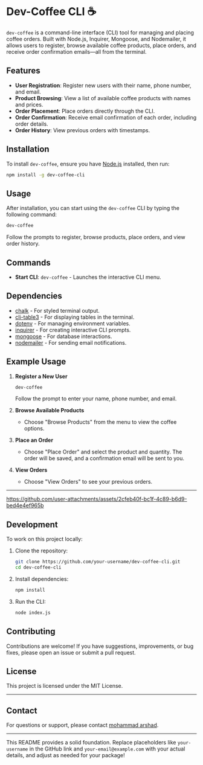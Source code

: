 

# Dev-Coffee CLI ☕️

`dev-coffee` is a command-line interface (CLI) tool for managing and placing coffee orders. Built with Node.js, Inquirer, Mongoose, and Nodemailer, it allows users to register, browse available coffee products, place orders, and receive order confirmation emails—all from the terminal.

## Features

- **User Registration**: Register new users with their name, phone number, and email.
- **Product Browsing**: View a list of available coffee products with names and prices.
- **Order Placement**: Place orders directly through the CLI.
- **Order Confirmation**: Receive email confirmation of each order, including order details.
- **Order History**: View previous orders with timestamps.

## Installation

To install `dev-coffee`, ensure you have [Node.js](https://nodejs.org/) installed, then run:

```bash
npm install -g dev-coffee-cli
```

## Usage

After installation, you can start using the `dev-coffee` CLI by typing the following command:

```bash
dev-coffee
```

Follow the prompts to register, browse products, place orders, and view order history.

## Commands

- **Start CLI**: `dev-coffee` - Launches the interactive CLI menu.


## Dependencies

- [chalk](https://www.npmjs.com/package/chalk) - For styled terminal output.
- [cli-table3](https://www.npmjs.com/package/cli-table3) - For displaying tables in the terminal.
- [dotenv](https://www.npmjs.com/package/dotenv) - For managing environment variables.
- [inquirer](https://www.npmjs.com/package/inquirer) - For creating interactive CLI prompts.
- [mongoose](https://www.npmjs.com/package/mongoose) - For database interactions.
- [nodemailer](https://www.npmjs.com/package/nodemailer) - For sending email notifications.

## Example Usage

1. **Register a New User**
   ```bash
   dev-coffee
   ```
   Follow the prompt to enter your name, phone number, and email.

2. **Browse Available Products**
   - Choose "Browse Products" from the menu to view the coffee options.

3. **Place an Order**
   - Choose "Place Order" and select the product and quantity. The order will be saved, and a confirmation email will be sent to you.

4. **View Orders**
   - Choose "View Orders" to see your previous orders.

---


https://github.com/user-attachments/assets/2cfeb40f-bc1f-4c89-b6d9-bed4e4ef965b


## Development

To work on this project locally:

1. Clone the repository:
   ```bash
   git clone https://github.com/your-username/dev-coffee-cli.git
   cd dev-coffee-cli
   ```

2. Install dependencies:
   ```bash
   npm install
   ```

3. Run the CLI:
   ```bash
   node index.js
   ```

## Contributing

Contributions are welcome! If you have suggestions, improvements, or bug fixes, please open an issue or submit a pull request.

## License

This project is licensed under the MIT License.

---

## Contact

For questions or support, please contact [mohammad arshad](mailto:mohammadarshad01474@gmail.com).

---

This README provides a solid foundation. Replace placeholders like `your-username` in the GitHub link and `your-email@example.com` with your actual details, and adjust as needed for your package!
